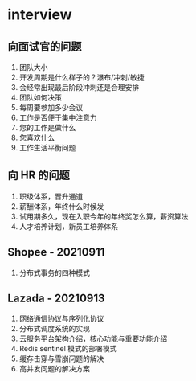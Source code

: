 # interview

## 向面试官的问题

1. 团队大小
2. 开发周期是什么样子的？瀑布/冲刺/敏捷
3. 会经常出现最后阶段冲刺还是合理安排
4. 团队如何决策
5. 每周要参加多少会议
6. 工作是否便于集中注意力
7. 您的工作是做什么
8. 您喜欢什么
9. 工作生活平衡问题

## 向 HR 的问题

1. 职级体系，晋升通道
2. 薪酬体系，年终什么时候发
3. 试用期多久，现在入职今年的年终奖怎么算，薪资算法
4. 人才培养计划，新员工培养体系

## Shopee - 20210911

1. 分布式事务的四种模式

## Lazada - 20210913

1. 网络通信协议与序列化协议
2. 分布式调度系统的实现
3. 云服务平台架构介绍，核心功能与重要功能介绍
4. Redis sentinel 模式的部署模式
5. 缓存击穿与雪崩问题的解决
6. 高并发问题的解决方案
